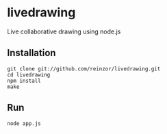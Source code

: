 livedrawing
===========

Live collaborative drawing using node.js

## Installation

	git clone git://github.com/reinzor/livedrawing.git
	cd livedrawing
    npm install
    make

## Run

	node app.js